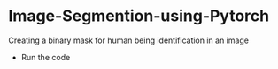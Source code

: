 # Image-Segmention-using-Pytorch
Creating a binary mask for human being identification in an image
* Run the code
